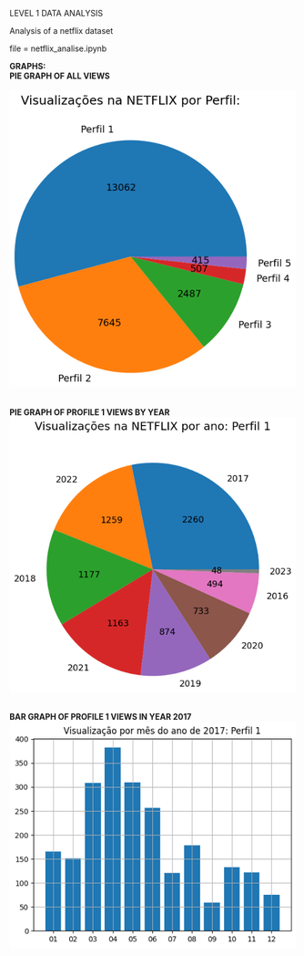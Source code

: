 LEVEL 1 DATA ANALYSIS

Analysis of a netflix dataset

file = netflix_analise.ipynb

<b> GRAPHS: <br> PIE GRAPH OF ALL VIEWS</b><br><br>
<img src='viz_por_perfil.png' />
<br><br>

<b>PIE GRAPH OF PROFILE 1 VIEWS BY YEAR</b><br>
<img src='perfil1_vis_por_ano.png' />
<br><br>

<b>BAR GRAPH OF PROFILE 1 VIEWS IN YEAR 2017</b><br>
<img src='perfil1_2017.png'>
